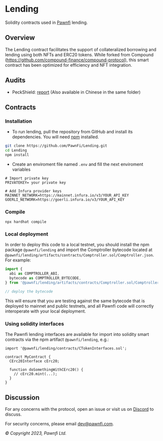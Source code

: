 # Lending

Solidity contracts used in [Pawnfi](https://www.pawnfi.com/) lending.

## Overview

The Lending contract facilitates the support of collateralized borrowing and lending using both NFTs and ERC20 tokens. While forked from Compound (https://github.com/compound-finance/compound-protocol), this smart contract has been optimized for efficiency and NFT integration.

## Audits

- PeckShield: [report](./audits/PeckShield-Audit-Report-PawnFi-v1.0.pdf) (Also available in Chinese in the same folder)

## Contracts

### Installation

- To run lending, pull the repository from GitHub and install its dependencies. You will need [npm](https://docs.npmjs.com/cli/install) installed.

```bash
git clone https://github.com/PawnFi/Lending.git
cd Lending
npm install 
```
- Create an enviroment file named `.env` and fill the next enviroment variables

```
# Import private key
PRIVATEKEY= your private key 

# Add Infura provider keys
MAINNET_NETWORK=https://mainnet.infura.io/v3/YOUR_API_KEY
GOERLI_NETWORK=https://goerli.infura.io/v3/YOUR_API_KEY

```

### Compile

```
npx hardhat compile
```



### Local deployment

In order to deploy this code to a local testnet, you should install the npm package `@pawnfi/lending` and import the Comptroller bytecode located at `@pawnfi/lending/artifacts/contracts/Comptroller.sol/Comptroller.json`.
For example:

```typescript
import {
  abi as COMPTROLLER_ABI,
  bytecode as COMPTROLLER_BYTECODE,
} from '@pawnfi/lending/artifacts/contracts/Comptroller.sol/Comptroller.json'

// deploy the bytecode
```

This will ensure that you are testing against the same bytecode that is deployed to
mainnet and public testnets, and all Pawnfi code will correctly interoperate with
your local deployment.

### Using solidity interfaces

The Pawnfi lending interfaces are available for import into solidity smart contracts
via the npm artifact `@pawnfi/lending`, e.g.:

```solidity
import '@pawnfi/lending/contracts/CTokenInterfaces.sol';

contract MyContract {
  CErc20Interface cErc20;

  function doSomethingWithCErc20() {
    // cErc20.mint(...);
  }
}

```

## Discussion

For any concerns with the protocol, open an issue or visit us on [Discord](https://discord.com/invite/pawnfi) to discuss.

For security concerns, please email [dev@pawnfi.com](mailto:dev@pawnfi.com).

_© Copyright 2023, Pawnfi Ltd._

